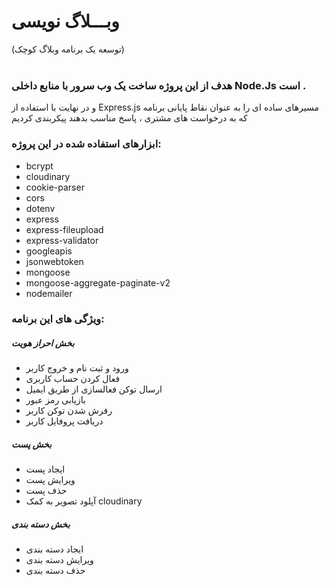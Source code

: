 <div><h1>وبـــلاگ نویسی</h1><span>(توسعه یک برنامه وبلاگ کوچک)</span></div>
<br/>
<h3>هدف از این پروژه ساخت یک وب سرور با منابع داخلی Node.Js است .</h3>
<p>و در نهایت با استفاده از Express.js مسیرهای ساده ای را به عنوان نقاط پایانی برنامه که به درخواست های مشتری ، پاسخ مناسب بدهند پیکربندی کردیم</p>
<h3>ابزارهای استفاده شده در این پروژه:</h3>
<ul>
    <li>bcrypt</li>
    <li>cloudinary</li>
    <li>cookie-parser</li>
    <li>cors</li>
    <li>dotenv</li>
    <li>express</li>
    <li>express-fileupload</li>
    <li>express-validator</li>
    <li>googleapis</li>
    <li>jsonwebtoken</li>
    <li>mongoose</li>
    <li>mongoose-aggregate-paginate-v2</li>
    <li>nodemailer</li>
</ul>
<h3>ویژگی های این برنامه:</h3>
<h5>بخش احراز هویت</h5>
<div>
  <ul>
  <li>ورود و ثبت نام و خروج کاربر</li>
  <li>فعال کردن حساب کاربری</li>
  <li>ارسال توکن فعالسازی از طریق ایمیل</li>
  <li>بازیابی رمز عبور</li>
  <li>رفرش شدن توکن کاربر</li>
  <li>دریافت پروفایل کاربر</li>
</ul>
</div>

<h5>بخش پست</h5>
<div>
  <ul>
  <li>ایجاد پست </li>
  <li>ویرایش پست </li>
  <li>حذف پست</li>
  <li>آپلود تصویر به کمک cloudinary</li>
</ul>
</div>

<h5>بخش دسته بندی</h5>
<div>
  <ul>
  <li>ایجاد دسته بندی</li>
  <li>ویرایش دسته بندی</li>
  <li>حذف دسته بندی</li>
</ul>
</div>
